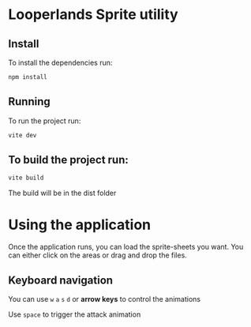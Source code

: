 # Looperlands Sprite utility

## Install
To install the dependencies run:
```bash
npm install
```
## Running
To run the project run:
```bash
vite dev
```

## To build the project run:
```bash
vite build
```
The build will be in the dist folder

# Using the application

Once the application runs, you can load the sprite-sheets you want.
You can either click on the areas or drag and drop the files.

## Keyboard navigation
You can use `w` `a` `s` `d` or **arrow keys** to control the animations

Use `space` to trigger the attack animation